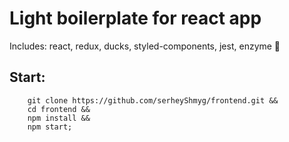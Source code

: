 # Light boilerplate for react app

Includes: react, redux, ducks, styled-components, jest, enzyme 🤘

## Start:
```shell
    git clone https://github.com/serheyShmyg/frontend.git &&
    cd frontend &&
    npm install &&
    npm start;
```
